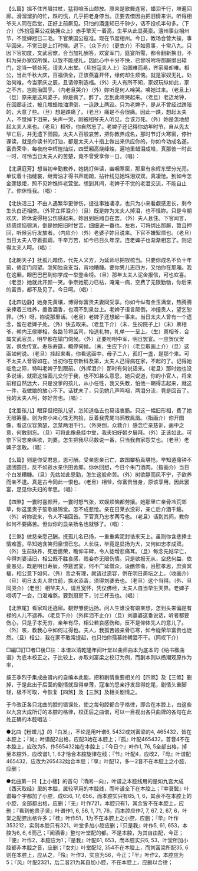 <!-- { "loadSidebar": true } -->
【么篇】搵不住齐眉拄杖，猛将咱玉山颓放。原来是歌舞连宵，蜡泪千行，堆遍回廊。滑溜溜扒的忙，跌的慌，几乎把老身停当。正要去借因由把旧情来讲。听得相爷夫人同在后堂，正好上前厮见。只怕的酒逢知已千钟少，话不投机半句多。（下介）（外扮寇莱公戎装拥众上）赤手擎天一着高，生平从此显英豪。澶州事业相州节，不觉蝉冠已二毛。下官莱国公寇准。现在节度相州。今日，教场合营大操，事毕回来，不觉已是上灯时候。退下。（众下介）（更衣介）不如意事，十常八九。只因下官初度，文武官僚，合当加礼酬答，欢宴军门，筵宴所需，都令翻新换旧，不料为采办家奴所悞，以致不能成礼，因此心中十分不快，已曾吩咐将那厮绑出辕门，定当一顿处死。请夫人出堂。（旦扮寇夫人上）治国难而易，齐家易却难。相公，当此千秋大庆，百福俱全，正该燕喜开怀，缘何却生烦恼。就是家奴无礼，处治何难。今当家庆之辰，且请停刑造福。（外）夫人有所不知，家奴玩纵如此，家之不齐，岂能治国乎。（内老旦哭介）（外）妳听是何人啼哭。唤她过来。（老旦上）（旦）原来是这风婆子。妳是疯了。醉了。怎到此啼哭起来。（老旦）老迈龙钟，在回廊走过，被几堆蜡烛油滑倒，一连跌上两跤。只为老婢子，是从不曾经过跌陪的，大意了些。（旦）想是跌痛了。（老旦）痛是不会很痛。因此一跌，想起太夫人，不觉掉下泪来，失声一哭，刚被相爷夫人听见，合该万死。（外）妳是怎地想起太夫人来也。（老旦）相爷，你自然忘了。老婢子还记得你幼年时节，自从先太爷亡后，并无遗下田园，太夫人百般哀苦，把你教养成名，那时节灯火寒窗，停针课读，就是你读书的灯油，都是太夫人十指上做出来供应你的，你如今功成名遂，富贵荣华，每夜府中辉煌灿烂，四壁厢高烧绛烛，遍地里蜡泪成堆，真那彼一时此一时，可怜当日太夫人的苦楚，竟不曾受享你一日。（唱）： 

【北满庭芳】想当初辛勤教养，她挑灯伴读，幽咽寒窗，那里有余辉东壁分光亮。单仗着十指缝裳，继膏油才得书声朗朗，拈针线见她珠泪双双。真凄怆。到如今怎金莲银炬，照不见妳憔悴老萱堂。想到其间，老婢子不觉的老泪交流，不能自止了。你休怪我。（唱）： 

【北快活三】不由人遇繁华更惨伤，提往事独凄凉，也只为小来看觑感恩长，剩今生头白还相傍。（外背立挥泪介）（旦）既是妳为太夫人掉泪，也不怪妳。只是今朝欢庆，妳休说得相公伤感起来。妳且到后厢自在罢。（外）夫人且住。下官闻言，悲感烦恼顿消，倒是她把旧时甘苦，细细说一番也。左右，可将绑出那厮，暂且押回，听候另行发放者。（内应介）（外）老婆子妳且说来。下官不嫌絮烦也。（老旦）当日太夫人守着孤孀，千辛万苦，如今已日久年深，连老婢子也渐渐相忘了。则记得太夫人呵。（唱）： 

【北朝天子】抚孤儿暗伤，代先人义方，为延师尽把钗梳当。只要你成名不负十年窗，倚定门闾望。怎知独自支当，背地糟糠。要你男儿志四方，又怕你在那厢。我在这厢，眼巴巴巴到你学成一举登金榜。（旦）那年太夫人泥金报信，可也欢喜。（老旦）她就此开颜一笑。争奈她筋力已枯，淹淹一病，空费了无限勤劬，你后来的富贵，都不及见了。今日呵。（唱）： 

【北四边静】她身先黄壤，博得你富贵夫妻同受享。你如今纵有金玉满堂，热腾腾亲捧着三牲养，羹香酒香，也滴不到泉台上。老婢子语言颠倒，冲撞贵人，望乞恕罪。（外）呀，妳说那里话。（老旦）老婢子还想起一事来。当日太夫人曾有一个遗念，留在老婢子处。（外）快去取来。（老旦下介）（末、生扮院子上）（末）禀相爷，朝内王侯卿相，各路节将监司，抬送礼物，礼单一一呈上。（生）禀相爷，合属文武官员，明早都在辕门伺候。（外）正要吩咐中军，明日罢宴。一应贺仪贺客，俱免传宣。寿乐寿筵，概停伺候。（末、生应下介）（老旦取画上介）（旦）这画如何说。（老旦）挂起来看。你看这画中，母子二人，孤灯一盏，是那个来。可不太夫人音容如在。当初你在京新科及第，太夫人己得病在家，不起的了。记得她临危之际，特叫老婢子到跟前。（外挥泪介）那时有何说话来。（老旦）那时她也没多说话，就把这轴画儿交付于我，也不知甚么意思，她只说道，你的小官人，将来前程自然远大，只是没爹的孩儿，从小任性，我又失教，怕他一朝得志起来，就这一件，我做娘的放心不下。话犹未了，只见她几声鸣咽，两泪分流，竟是回首了。我的太夫人呵，妳好苦也。（唱）： 

【北耍孩儿】眼穿但把孩儿望，怎知道临去也莫话衷肠。只这一幅旧形相，费了她无限筹量。则为你小来心性无拘捡，反着我秃尾乌鸦教鳯凰。（指画介）你开图像，看这仪容萧瑟，怎禁两泪千行。（外哭倒，众救介）感念亡亲慈训，画中之意，何敢刻忘。（旦）可将此像悬挂中堂，我夫妇好朝夕展拜。（外）正该如此。可奈下官忘亲纵欲，刘婆，怎生把我尽尽数说一番，只当我自家怨艾也。（老旦）老婢子怎敢。（唱）： 

【么篇】则是你受君恩，恩可酬。受亲恩亲已亡，故国攀栢真堪怆。早知道鼎钟不逮团圆日，反不如菽水亲供田舍郎。你休回想，今日个朱门酒肉。（指画介）当日个白发糟糠。（旦）先姑如此恩勤，怎生这般命苦。（外）树欲静而风不宁，子欲养而亲不逮。真是古今同此一恨也。（老旦）相爷，你富贵当身，原该享用，因此罢宴，足见你夫妇的孝思。（唱）： 

【四煞】一霎时喜颜开，一霎时怒气张，欢娱烦恼都劳攘。她那里亡亲骨冷荒郊草，你这里贵子笙歌昼锦堂。怎不成悲怆。亲在日莱衣没彩，亲亡后介酒千觞。（外）听妳说来，令人不堪回首。下官真乃忠孝两亏也。（老旦）话到其间，教你如何不要痛苦。但似你的显亲扬名也就够了。（唱）： 

【三煞】做慈亲愿己酬，抚孤儿名已扬，一重重紫泥封诰来天上。虽则你含悲捧土情难塞，早知她含笑归泉恨已忘。人长往，毕竟是显扬为大，又何如忠孝成双。（外）生前缺养，死后邀荣，瞻仰丰碑，令人徒增悲痛耳。（旦）每念先姑早亡，今得刘婆话旧，相公既不胜哀感，贱妾亦无限伤情。只是欲报无从，空悲何益，依妾愚见，既是明日寿辰，停筵罢宴，何不广延僧众，设醮修斋，且慰孝思，庶资冥福，相公意下如何。（外）言之有理，就请过遗容，供在明日斋坛之上。（收画介）（旦）明日太夫人灵位前，换水添香，须得刘婆去也。（老旦）这个当得。（外、旦同哭介）（老旦）相爷夫人，请且宽怀，凭仗佛经，太夫人自当早生天界。老婢子唠叨了一会，口渴难熬，要到厨房下，讨三杯去也。（唱）： 

【北煞尾】看家鸡还遶廊。覩野雏便远扬。问人生谁没有娘亲想，怎到头来偏是有禄的人儿不逮养。（老旦下介）（外挥泪不止介）（旦）刘婆婆这番说话，听者都要伤心，只是子孝无穷，亲年有尽，相公若哀感伤和，反不是仰体先人的意儿了。（外）咳，教我心中如何过得也。夫人，我孤苦娘亲骨已寒，如今緃荣华富贵也徒然。（旦）相公，我在家不敢常提起，也只怕你孺慕终朝泪不干。（同叹下介） 

□編□訂□者□後□註：本谱以清乾隆年间叶堂以曲师曲本为底本的《纳书楹曲谱》为底本校正之，于比较上，亦取刘富梁之校订为例，而剧本则以杨潮观原作为率， 

按王季烈于集成曲谱内的自编本此剧，把和剧情重要相关的【四煞】及【三煞】删掉，于是此出于后面的剧情就显得单薄，寇准的思亲抒发显得蛇尾，剧情头重脚轻，极不可取，今恢复【四煞】及【三煞】及相关剧情之。 

于今改正各只北曲的腔的错误处，使之每句腔都合乎格律，即合在本腔上，由这些以九宫大成所订的本腔的格律，校正后之曲谱，可以一目视出各只曲牌的各句在此处正确的本腔唱法： 

●北曲【粉蝶儿】的『白发』，不论是用叶谱6, 5432或刘富梁的4, 465432，皆在本腔上；『尚』叶谱配2出格，应配3始在本腔上；『孤』叶配465432，首音4不在本腔上，应改为5，作565432始在本腔上；『今日个』叶作1, 76, 5全部出格，掉至本腔外，应改谱1, 1, 6才恰合本腔旋律在线；『节』叶配4，应改2，『母』叶谱配465432，应改为265432始合本腔；『享』叶配12，多一2音不在本腔上之小腔，应删； 

●北曲第一只【上小楼】的首句『清闲一向』，叶谱之本腔线用的是如九宫大成《西天取经》里的本腔，属较罕用的本腔线，而叶谱全下在本腔上；『幸衰鬓』叶谱每个字都加了小腔，成656, 17, 656，而本腔实只有65, 1, 6，其余不在本腔上的小腔，全部都出格，应删；『无』叶作721，本腔只有1，其余皆不在本腔上，应删；『看到他贵子贤』叶谱作1, 6, 56, 1, 71, 76，而本腔应作7, 7, 67, 2, 67, 6，叶堂之配腔出格许多；『桂』叶作51，1为不在本腔上之小腔，应删；『华』叶作353212，实则本腔只有321，叶堂多加小腔应删；『只是我』叶作5, 61, 653，本腔为6, 6, 6而己；『闻酒香』整句叶堂配的都。不是本腔，为其自由配，今正；『便』叶作2，本腔应为1；『是我』叶配61, 653，而本腔实只6, 53，叶堂所加小腔都非本腔之音，应删；『女刘』叶堂配12, 354不在本腔上，而刘富梁所配35, 6则在本腔上，应从之，『伶』叶作3，实应为56，今正；『半』叶作2，本腔应为5；『风』叶配2321，后二音21为其自加小腔，不在本腔上，应删以合律； 

